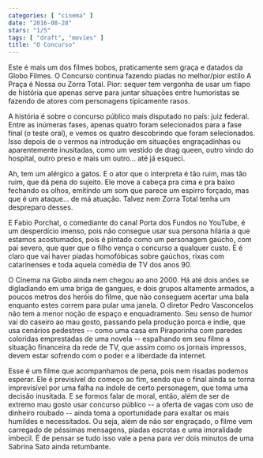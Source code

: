 ```yaml
---
categories: [ "cinema" ]
date: "2016-08-28"
stars: "1/5"
tags: [ "draft", "movies" ]
title: "O Concurso"
---
```

Este é mais um dos filmes bobos, praticamente sem graça e datados da
Globo Filmes. O Concurso continua fazendo piadas no melhor/pior estilo
A Praça é Nossa ou Zorra Total. Pior: sequer tem vergonha de usar
um fiapo de história que apenas serve para juntar situações entre
humoristas se fazendo de atores com personagens tipicamente rasos.

A história é sobre o concurso público mais disputado no país: juiz
federal. Entre as inúmeras fases, apenas quatro foram selecionados para
a fase final (o teste oral), e vemos os quatro descobrindo que foram
selecionados. Isso depois de o vermos na introdução em situações
engraçadinhas ou aparentemente inusitadas, como um vestido de drag queen,
outro vindo do hospital, outro preso e mais um outro... até já esqueci.

Ah, tem um alérgico a gatos. E o ator que o interpreta é tão ruim,
mas tão ruim, que dá pena do sujeito. Ele move a cabeça pra cima e pra
baixo fechando os olhos, emitindo um som que parece um espirro forçado,
mas que é um ataque... de má atuação. Talvez nem Zorra Total tenha
um despreparo desses.

E Fabio Porchat, o comediante do canal Porta dos Fundos no YouTube, é
um desperdício imenso, pois não consegue usar sua persona hilária a
que estamos acostumados, pois é pintado como um personagem gaúcho, com
pai severo, que quer que o filho vença o concurso a qualquer custo. E
é claro que vai haver piadas homofóbicas sobre gaúchos, rixas com
catarinenses e toda aquela comédia de TV dos anos 90.

O Cinema na Globo ainda nem chegou ao ano 2000. Há até dois anões se
digladiando em uma briga de gangues, e dois grupos altamente armados,
a poucos metros dos heróis do filme, que não conseguem acertar uma bala
enquanto estes correm para pular uma janela. O diretor Pedro Vasconcelos
não tem a menor noção de espaço e enquadramento. Seu senso de
humor vai do caseiro ao mau gosto, passando pela produção porca e
indie, que usa cenários pedestres -- como uma casa em Piraporinha com
paredes coloridas emprestadas de uma novela -- espalhando em seu filme a
situação financeira da rede de TV, que assim como os jornais impressos,
devem estar sofrendo com o poder e a liberdade da internet.

Esse é um filme que acompanhamos de pena, pois nem risadas podemos
esperar. Ele é previsível do começo ao fim, sendo que o final ainda
se torna imprevisível por uma falha na índole de certo personagem,
que toma uma decisão inusitada. E se formos falar de moral, então,
além de ser de extremo mau gosto usar concurso público -- a oferta
de vagas com uso de dinheiro roubado -- ainda toma a oportunidade
para exaltar os mais humildes e necessitados. Ou seja, além de não
ser engraçado, o filme vem carregado de péssimas mensagens, piadas
escrotas e uma imoralidade imbecil. É de pensar se tudo isso vale a
pena para ver dois minutos de uma Sabrina Sato ainda retumbante.
